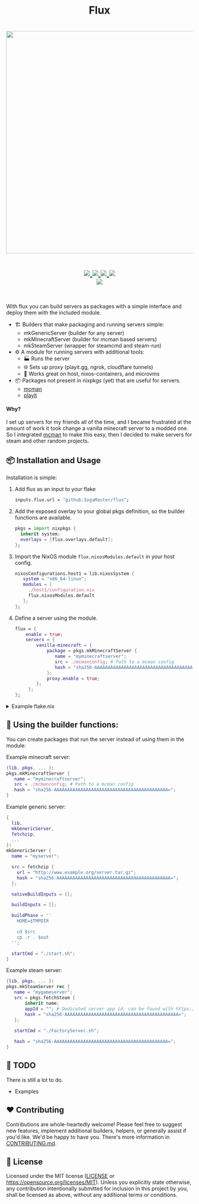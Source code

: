 <h1 align="center">Flux</h1>

<h1 align="center">
<a href='#'><img src="https://raw.githubusercontent.com/catppuccin/catppuccin/main/assets/palette/macchiato.png" width="600px"/></a>
  <br> <br>
  <div>
    <a href="https://github.com/IogaMaster/flux/issues">
        <img src="https://img.shields.io/github/issues/IogaMaster/flux?color=fab387&labelColor=303446&style=for-the-badge">
    </a>
    <a href="https://github.com/IogaMaster/flux/stargazers">
        <img src="https://img.shields.io/github/stars/IogaMaster/flux?color=ca9ee6&labelColor=303446&style=for-the-badge">
    </a>
    <a href="https://github.com/IogaMaster/flux">
        <img src="https://img.shields.io/github/repo-size/IogaMaster/flux?color=ea999c&labelColor=303446&style=for-the-badge">
    </a>
    <a href="https://github.com/IogaMaster/flux/blob/main/.github/LICENCE">
        <img src="https://img.shields.io/static/v1.svg?style=for-the-badge&label=License&message=MIT&logoColor=ca9ee6&colorA=313244&colorB=cba6f7"/>
    </a>
    <br>
    </div>
        <img href="https://builtwithnix.org" src="https://builtwithnix.org/badge.svg"/>
   </h1>
   <br>

With flux you can build servers as packages with a simple interface and deploy them with the included module.

- 🏗️ Builders that make packaging and running servers simple:
    - mkGenericServer (builder for any server)
    - mkMinecraftServer (builder for mcman based servers)
    - mkSteamServer (wrapper for steamcmd and steam-run)
- ⚙️ A module for running servers with additional tools:
    - 🏭 Runs the server
    - 🌐 Sets up proxy (playit.gg, ngrok, cloudflare tunnels)
    - 🫙 Works great on host, nixos-containers, and microvms
- 📦 Packages not present in nixpkgs (yet) that are useful for servers.
    - [mcman](https://github.com/ParadigmMC/mcman)
    - [playit](https://playit.gg/)

#### Why?

I set up servers for my friends all of the time, and I became frustrated at the amount of work it took change a vanilla minecraft server to a modded one.
So I integrated [mcman](https://github.com/ParadigmMC/mcman) to make this easy, then I decided to make servers for steam and other random projects.

## 📦 Installation and Usage

Installation is simple:

1. Add flux as an input to your flake
   ```nix
   inputs.flux.url = "github:IogaMaster/flux";
   ```
2. Add the exposed overlay to your global pkgs definition, so the builder functions are available.
   ```nix
   pkgs = import nixpkgs {
     inherit system;
     overlays = [flux.overlays.default];
   };
   ```
3. Import the NixOS module `flux.nixosModules.default` in your host config.
   ```nix
   nixosConfigurations.host1 = lib.nixosSystem {
      system = "x86_64-linux";
      modules = [
        ./host1/configuration.nix
        flux.nixosModules.default
      ];
   };
   ```
4. Define a server using the module.
   ```nix
   flux = {
       enable = true;
       servers = {
           vanilla-minecraft = {
               package = pkgs.mkMinecraftServer {
                  name = "myminecraftserver";
                  src = ./mcmanconfig; # Path to a mcman config
                  hash = "sha256-AAAAAAAAAAAAAAAAAAAAAAAAAAAAAAAAAAAAAAAAAAA=";
               };
               proxy.enable = true;
           };
        };
   };
   ```

<details>
<summary>Example flake.nix</summary>

```nix
{
  inputs = {
    flake-utils.url = "github:numtide/flake-utils";
    nixpkgs.url = "github:NixOS/nixpkgs/nixos-unstable";
    flux.url = "github:oddlama/nix-flux";
    flux.inputs.nixpkgs.follows = "nixpkgs";
  };

  outputs = { self, flake-utils, nixpkgs, flux, ... }: {
    # Example. Use your own hosts and add the module to them
    nixosConfigurations.host1 = nixpkgs.lib.nixosSystem {
      system = "x86_64-linux";
      modules = [
        {
            flux = {
                enable = true;
                servers = {
                    vanilla-minecraft = {
                        package = pkgs.mkMinecraftServer {
                           name = "myminecraftserver";
                           src = ./mcmanconfig; # Path to a mcman config
                           hash = "sha256-AAAAAAAAAAAAAAAAAAAAAAAAAAAAAAAAAAAAAAAAAAA=";
                        };
                        proxy.enable = true;
                    };
                 };
            };
        }
        flux.nixosModules.default
      ];
    };
  }
  // flake-utils.lib.eachDefaultSystem (system: rec {
    pkgs = import nixpkgs {
      inherit system;
      overlays = [ flux.overlays.default ];
    };
  });
}
```
</details>

## 🌱 Using the builder functions:

You can create packages that run the server instead of using them in the module:

Example minecraft server:
```nix
{lib, pkgs, ... }: 
pkgs.mkMinecraftServer {
   name = "myminecraftserver";
   src = ./mcmanconfig; # Path to a mcman config
   hash = "sha256-AAAAAAAAAAAAAAAAAAAAAAAAAAAAAAAAAAAAAAAAAAA=";
}
```

Example generic server:
```nix
{
  lib,
  mkGenericServer,
  fetchzip,
  ...
}: 
mkGenericServer {
  name = "myserver";

  src = fetchzip {
    url = "http://www.example.org/server.tar.gz";
    hash = "sha256-AAAAAAAAAAAAAAAAAAAAAAAAAAAAAAAAAAAAAAAAAAA=";
  };

  nativeBuildInputs = [];

  buildInputs = [];

  buildPhase = ''
    HOME=$TMPDIR

    cd $src
    cp -r . $out
  '';

  startCmd = "./start.sh";
}
```

Example steam server:
```nix
{lib, pkgs, ... }: 
pkgs.mkSteamServer rec {
   name = "mygameserver";
   src = pkgs.fetchSteam {
       inherit name;
       appId = ""; # Dedicated server app id, can be found with https://steamdb.info/
       hash = "sha256-AAAAAAAAAAAAAAAAAAAAAAAAAAAAAAAAAAAAAAAAAAA=";
   };
   
   startCmd = "./FactoryServer.sh";

   hash = "sha256-AAAAAAAAAAAAAAAAAAAAAAAAAAAAAAAAAAAAAAAAAAA=";
}
```

## 🔨 TODO

There is still a lot to do.

- Examples

## ❤️ Contributing

Contributions are whole-heartedly welcome! Please feel free to suggest new features,
implement additional builders, helpers, or generally assist if you'd like. We'd be happy to have you.
There's more information in [CONTRIBUTING.md](CONTRIBUTING.md).

## 📜 License

Licensed under the MIT license ([LICENSE](LICENSE) or <https://opensource.org/licenses/MIT>).
Unless you explicitly state otherwise, any contribution intentionally
submitted for inclusion in this project by you, shall be licensed as above, without any additional terms or conditions.
